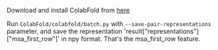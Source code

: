 
Download and install ColabFold from [here](https://github.com/sokrypton/ColabFold/)

Run `ColabFold/colabfold/batch.py` with `--save-pair-representations` parameter, and save the representation 'result["representations"]["msa_first_row"]' in npy format. That's the msa_first_row feature.
